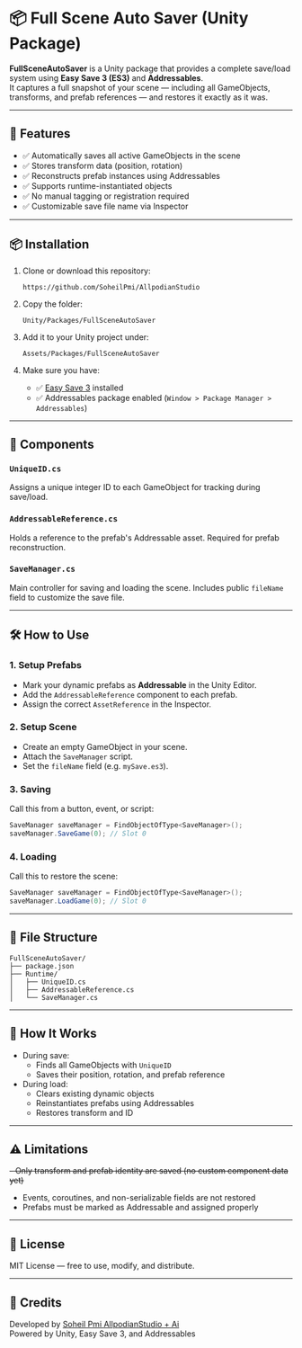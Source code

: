 # 📦 Full Scene Auto Saver (Unity Package)

**FullSceneAutoSaver** is a Unity package that provides a complete save/load system using **Easy Save 3 (ES3)** and **Addressables**.  
It captures a full snapshot of your scene — including all GameObjects, transforms, and prefab references — and restores it exactly as it was.

---

## 🚀 Features

- ✅ Automatically saves all active GameObjects in the scene
- ✅ Stores transform data (position, rotation)
- ✅ Reconstructs prefab instances using Addressables
- ✅ Supports runtime-instantiated objects
- ✅ No manual tagging or registration required
- ✅ Customizable save file name via Inspector

---

## 📦 Installation

1. Clone or download this repository:
   ```
   https://github.com/SoheilPmi/AllpodianStudio
   ```

2. Copy the folder:
   ```
   Unity/Packages/FullSceneAutoSaver
   ```

3. Add it to your Unity project under:
   ```
   Assets/Packages/FullSceneAutoSaver
   ```

4. Make sure you have:
   - ✅ [Easy Save 3](https://assetstore.unity.com/packages/tools/input-management/easy-save-the-complete-save-load-asset-768) installed
   - ✅ Addressables package enabled (`Window > Package Manager > Addressables`)

---

## 🧩 Components

### `UniqueID.cs`
Assigns a unique integer ID to each GameObject for tracking during save/load.

### `AddressableReference.cs`
Holds a reference to the prefab's Addressable asset. Required for prefab reconstruction.

### `SaveManager.cs`
Main controller for saving and loading the scene. Includes public `fileName` field to customize the save file.

---

## 🛠 How to Use

### 1. Setup Prefabs

- Mark your dynamic prefabs as **Addressable** in the Unity Editor.
- Add the `AddressableReference` component to each prefab.
- Assign the correct `AssetReference` in the Inspector.

### 2. Setup Scene

- Create an empty GameObject in your scene.
- Attach the `SaveManager` script.
- Set the `fileName` field (e.g. `mySave.es3`).

### 3. Saving

Call this from a button, event, or script:

```csharp
SaveManager saveManager = FindObjectOfType<SaveManager>();
saveManager.SaveGame(0); // Slot 0
```

### 4. Loading

Call this to restore the scene:

```csharp
SaveManager saveManager = FindObjectOfType<SaveManager>();
saveManager.LoadGame(0); // Slot 0
```

---

## 📂 File Structure

```
FullSceneAutoSaver/
├── package.json
├── Runtime/
│   ├── UniqueID.cs
│   ├── AddressableReference.cs
│   └── SaveManager.cs
```

---

## 🧠 How It Works

- During save:
  - Finds all GameObjects with `UniqueID`
  - Saves their position, rotation, and prefab reference
- During load:
  - Clears existing dynamic objects
  - Reinstantiates prefabs using Addressables
  - Restores transform and ID

---

## ⚠️ Limitations

~~- Only transform and prefab identity are saved (no custom component data yet)~~
- Events, coroutines, and non-serializable fields are not restored
- Prefabs must be marked as Addressable and assigned properly

---










## 📄 License

MIT License — free to use, modify, and distribute.

---

## 🙌 Credits

Developed by [Soheil Pmi AllpodianStudio + Ai](https://github.com/SoheilPmi)  
Powered by Unity, Easy Save 3, and Addressables
